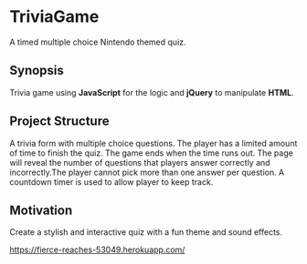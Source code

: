 # TriviaGame
A timed multiple choice Nintendo themed quiz. 

## Synopsis

Trivia game using **JavaScript** for the logic and **jQuery** to manipulate **HTML**. 

## Project Structure

A trivia form with multiple choice questions. The player has a limited amount of time to finish the quiz.
The game ends when the time runs out. The page will reveal the number of questions that players answer correctly and incorrectly.The player cannot pick more than one answer per question. A countdown timer is used to allow player to keep track.


## Motivation

Create a stylish and interactive quiz with a fun theme and sound effects. 

https://fierce-reaches-53049.herokuapp.com/
